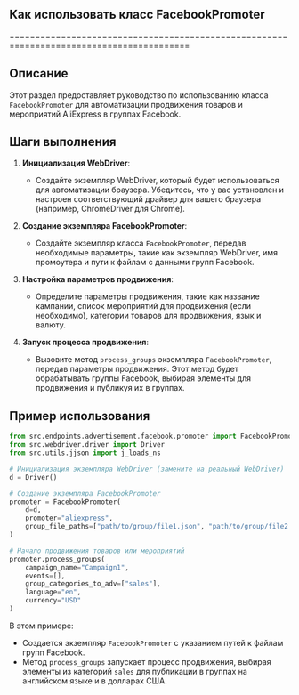 ## Как использовать класс FacebookPromoter
=========================================================================================

Описание
-------------------------
Этот раздел предоставляет руководство по использованию класса `FacebookPromoter` для автоматизации продвижения товаров и мероприятий AliExpress в группах Facebook.

Шаги выполнения
-------------------------
1. **Инициализация WebDriver**:
   - Создайте экземпляр WebDriver, который будет использоваться для автоматизации браузера. Убедитесь, что у вас установлен и настроен соответствующий драйвер для вашего браузера (например, ChromeDriver для Chrome).

2. **Создание экземпляра FacebookPromoter**:
   - Создайте экземпляр класса `FacebookPromoter`, передав необходимые параметры, такие как экземпляр WebDriver, имя промоутера и пути к файлам с данными групп Facebook.

3. **Настройка параметров продвижения**:
   - Определите параметры продвижения, такие как название кампании, список мероприятий для продвижения (если необходимо), категории товаров для продвижения, язык и валюту.

4. **Запуск процесса продвижения**:
   - Вызовите метод `process_groups` экземпляра `FacebookPromoter`, передав параметры продвижения. Этот метод будет обрабатывать группы Facebook, выбирая элементы для продвижения и публикуя их в группах.

Пример использования
-------------------------

```python
from src.endpoints.advertisement.facebook.promoter import FacebookPromoter
from src.webdriver.driver import Driver
from src.utils.jjson import j_loads_ns

# Инициализация экземпляра WebDriver (замените на реальный WebDriver)
d = Driver()

# Создание экземпляра FacebookPromoter
promoter = FacebookPromoter(
    d=d, 
    promoter="aliexpress", 
    group_file_paths=["path/to/group/file1.json", "path/to/group/file2.json"]
)

# Начало продвижения товаров или мероприятий
promoter.process_groups(
    campaign_name="Campaign1",
    events=[], 
    group_categories_to_adv=["sales"],
    language="en",
    currency="USD"
)
```
В этом примере:
- Создается экземпляр `FacebookPromoter` с указанием путей к файлам групп Facebook.
- Метод `process_groups` запускает процесс продвижения, выбирая элементы из категорий `sales` для публикации в группах на английском языке и в долларах США.